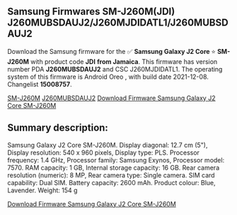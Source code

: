 <h2>Samsung Firmwares SM-J260M(JDI) J260MUBSDAUJ2/J260MJDIDATL1/J260MUBSDAUJ2</h2>
Download the Samsung firmware for the ✅ <strong>Samsung Galaxy J2 Core </strong> ⭐ <strong>SM-J260M</strong> with product code <strong>JDI</strong> <strong> from Jamaica</strong>. This firmware has version number PDA <strong>J260MUBSDAUJ2</strong> and CSC J260MJDIDATL1. The operating system of this firmware is Android Oreo , with build date 2021-12-08. Changelist <strong>15008757</strong>.


[SM-J260M](https://samfirm.shop/samsung/model/SM-J260M)
[J260MUBSDAUJ2](https://samfirm.shop/samsung/pda/J260MUBSDAUJ2)
[Download Firmware Samsung Galaxy J2 Core SM-J260M](https://samfirm.shop/samsung/firmware/481180)
<h2>Summary description:</h2>
<p>Samsung Galaxy J2 Core SM-J260M. Display diagonal: 12.7 cm (5"), Display resolution: 540 x 960 pixels, Display type: PLS. Processor frequency: 1.4 GHz, Processor family: Samsung Exynos, Processor model: 7570. RAM capacity: 1 GB, Internal storage capacity: 16 GB. Rear camera resolution (numeric): 8 MP, Rear camera type: Single camera. SIM card capability: Dual SIM. Battery capacity: 2600 mAh. Product colour: Blue, Lavender. Weight: 154 g</p>


[Download Firmware Samsung Galaxy J2 Core SM-J260M](https://samfirm.shop/samsung/firmware/481180)
